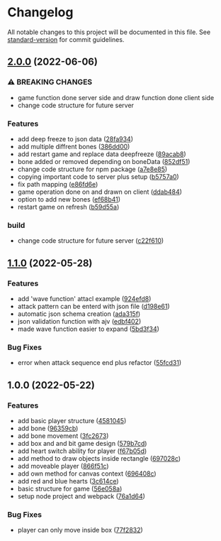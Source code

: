 # Changelog

All notable changes to this project will be documented in this file. See [standard-version](https://github.com/conventional-changelog/standard-version) for commit guidelines.

## [2.0.0](https://github.com/scrythe/Undertale-Fight-Creattor/compare/v1.1.0...v2.0.0) (2022-06-06)


### ⚠ BREAKING CHANGES

* game function done server side
and draw function done client side
* change code structure for future server

### Features

* add deep freeze to json data ([28fa934](https://github.com/scrythe/Undertale-Fight-Creattor/commit/28fa934ab1c791384cc01267d844b91e902f8e3b))
* add multiple diffrent bones ([386dd00](https://github.com/scrythe/Undertale-Fight-Creattor/commit/386dd00fa80234f6f9c8c43a53c669b674246025))
* add restart game and replace data deepfreeze ([89acab8](https://github.com/scrythe/Undertale-Fight-Creattor/commit/89acab8a39f93773885baa817af6d49970204e58))
* bone added or removed depending on boneData ([852df51](https://github.com/scrythe/Undertale-Fight-Creattor/commit/852df51332c1136fdd0bfac99f0c6866d215db0e))
* change code structure for npm package ([a7e8e85](https://github.com/scrythe/Undertale-Fight-Creattor/commit/a7e8e8536eeb0e4e8c25142e13f1e425a7a7cac2))
* copying important code to server plus setup ([b5757a0](https://github.com/scrythe/Undertale-Fight-Creattor/commit/b5757a0c7dcd5535685d391b567be784a18dbf99))
* fix path mapping ([e86fd6e](https://github.com/scrythe/Undertale-Fight-Creattor/commit/e86fd6eec053d10d560491bbc85df7b59d228f9f))
* game operation done on and drawn on client ([ddab484](https://github.com/scrythe/Undertale-Fight-Creattor/commit/ddab4846d7ac17471a028b98b75680c21a7b295a))
* option to add new bones ([ef68b41](https://github.com/scrythe/Undertale-Fight-Creattor/commit/ef68b41b6a202fb86d9b5871c597203f42f0777e))
* restart game on refresh ([b59d55a](https://github.com/scrythe/Undertale-Fight-Creattor/commit/b59d55acabce5a3d6e6ebb919c06917634218664))


### build

* change code structure for future server ([c22f610](https://github.com/scrythe/Undertale-Fight-Creattor/commit/c22f610c7ba8e7f4fac69dc8bf49ac69f7d4b415))

## [1.1.0](https://github.com/scrythe/Undertale-Fight-Creattor/compare/v1.0.0...v1.1.0) (2022-05-28)


### Features

* add 'wave function' attacl example ([924efd8](https://github.com/scrythe/Undertale-Fight-Creattor/commit/924efd84d97aa02308506fdc1797310aca4243b4))
* attack pattern can be enterd with json file ([d198e61](https://github.com/scrythe/Undertale-Fight-Creattor/commit/d198e619adfd00a2e1484543fdd7ea37b37a3ce6))
* automatic json schema creation ([ada315f](https://github.com/scrythe/Undertale-Fight-Creattor/commit/ada315f73226caf721aa6389e591c904d4527555))
* json validation function with ajv ([edbf402](https://github.com/scrythe/Undertale-Fight-Creattor/commit/edbf40245a29e75d9563391047a066e495a67add))
* made wave function easier to expand ([5bd3f34](https://github.com/scrythe/Undertale-Fight-Creattor/commit/5bd3f3457f1dce85406380420ebcde3e2dc5f673))


### Bug Fixes

* error when attack sequence end plus refactor ([55fcd31](https://github.com/scrythe/Undertale-Fight-Creattor/commit/55fcd317943e49bc7674ce318f1ec83f742fe7e2))

## 1.0.0 (2022-05-22)


### Features

* add basic player structure ([4581045](https://github.com/scrythe/Undertale-Fight-Creattor/commit/4581045d5bd9e9933e43c49f51fab250c038c0b0))
* add bone ([96359cb](https://github.com/scrythe/Undertale-Fight-Creattor/commit/96359cb0c369d613a594e7d6d61f8394a31d03ae))
* add bone movement ([3fc2673](https://github.com/scrythe/Undertale-Fight-Creattor/commit/3fc2673c3a3e91d35af5f020dea465943ce3a111))
* add box and and bit game design ([579b7cd](https://github.com/scrythe/Undertale-Fight-Creattor/commit/579b7cd4198bbef611eba5ce17b8bd6c4bb92934))
* add heart switch ability for player ([f67b05d](https://github.com/scrythe/Undertale-Fight-Creattor/commit/f67b05d9d56fc3ce29fc7168fb4d4c8e7744f7ee))
* add method to draw objects inside rectangle ([697028c](https://github.com/scrythe/Undertale-Fight-Creattor/commit/697028cbdad8a9668fd184e261e3c60d889bf008))
* add moveable player ([866f51c](https://github.com/scrythe/Undertale-Fight-Creattor/commit/866f51c0c67cb6314a5857e3331a297a544a30ac))
* add own method for canvas context ([696408c](https://github.com/scrythe/Undertale-Fight-Creattor/commit/696408c546f2e021314ddb5978317189b37f4892))
* add red and blue hearts ([3c614ce](https://github.com/scrythe/Undertale-Fight-Creattor/commit/3c614ce7c6cfcab391fa8372a431c6249b8545f3))
* basic structure for game ([56e058a](https://github.com/scrythe/Undertale-Fight-Creattor/commit/56e058afdc25a5f9b09084731486f455800f417e))
* setup node project and webpack ([76a1d64](https://github.com/scrythe/Undertale-Fight-Creattor/commit/76a1d64d9819d313fa2e9d84bf2f749ba29242cd))


### Bug Fixes

* player can only move inside box ([77f2832](https://github.com/scrythe/Undertale-Fight-Creattor/commit/77f2832909be82399f1dab162912802deeef6b60))
